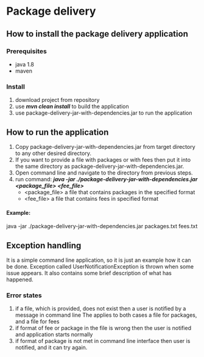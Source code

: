 # Package delivery #

## How to install the package delivery application ##
### Prerequisites ###
- java 1.8
- maven 

### Install ###
1. download project from repository 
2. use ***mvn clean install*** to build the application
3. use package-delivery-jar-with-dependencies.jar to run the application

## How to run the application ##

1. Copy package-delivery-jar-with-dependencies.jar from target directory to any other desired directory.
2. If you want to provide a file with packages or with fees then put it into the same directory as package-delivery-jar-with-dependencies.jar. 
3. Open command line and navigate to the directory from previous steps.
4. run command: ***java -jar ./package-delivery-jar-with-dependencies.jar <package_file> <fee_file>***
    - <package_file> a file that contains packages in the specified format
    - <fee_file> a file that contains fees in specified format

#### Example: ####
java -jar ./package-delivery-jar-with-dependencies.jar packages.txt fees.txt

## Exception handling ##

It is a simple command line application, so it is just an example how it can be done.
Exception called UserNotificationException is thrown when some issue appears. 
It also contains some brief description of what has happened.

### Error states ###
 
1. if a file, which is provided, does not exist then a user is notified by a message in command line
The applies to both cases a file for packages, and a file for fees
2. if format of fee or package in the file is wrong then  the user is notified and application starts normally
3. if format of package is not met in command line interface then user is notified, and it can try again. 
